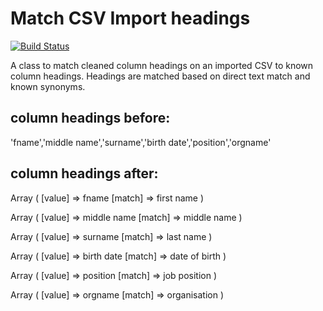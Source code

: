 # Match CSV Import headings

[![Build Status](https://travis-ci.org/gordonmurray/match-import-headings.svg?branch=master)](https://travis-ci.org/gordonmurray/match-import-headings)

A class to match cleaned column headings on an imported CSV to known column headings. Headings are matched based on direct text match and known synonyms. 

## column headings before:

'fname','middle name','surname','birth date','position','orgname'

## column headings after:

Array
  (
      [value] => fname
      [match] => first name
  )

Array
  (
      [value] => middle name
      [match] => middle name
  )

Array
  (
      [value] => surname
      [match] => last name
  )

Array
  (
      [value] => birth date
      [match] => date of birth
  )

Array
  (
      [value] => position
      [match] => job position
  )

Array
  (
      [value] => orgname
      [match] => organisation
  )
